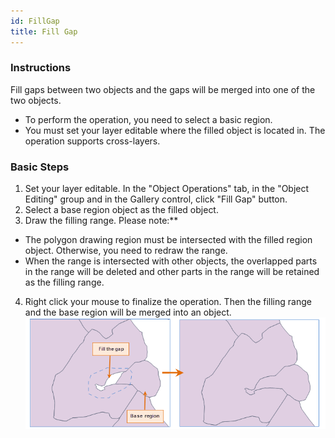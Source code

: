 ```yaml
---
id: FillGap
title: Fill Gap
---
```

### Instructions

Fill gaps between two objects and the gaps will be merged into one of the two objects.

* To perform the operation, you need to select a basic region.
* You must set your layer editable where the filled object is located in. The operation supports cross-layers.

### Basic Steps

1. Set your layer editable. In the "Object Operations" tab, in the "Object Editing" group and in the Gallery control, click "Fill Gap" button.
2. Select a base region object as the filled object.
3. Draw the filling range. Please note:**
  * The polygon drawing region must be intersected with the filled region object. Otherwise, you need to redraw the range.
  * When the range is intersected with other objects, the overlapped parts in the range will be deleted and other parts in the range will be retained as the filling range.
4. Right click your mouse to finalize the operation. Then the filling range and the base region will be merged into an object.
![](img/FillGap.png)
